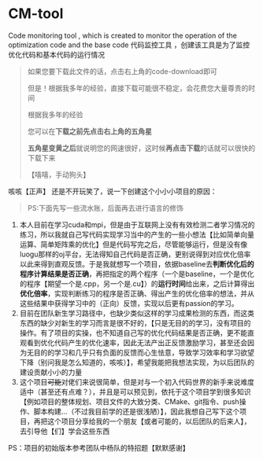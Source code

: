 # CM-tool
Code monitoring tool , which is created to monitor the operation of the optimization code and the base code
代码监控工具 ，创建该工具是为了监控优化代码和基本代码的运行情况

> 如果您要下载此文件的话，点击右上角的code-download即可
> 
> 但是！根据我多年的经验，直接下载可能很不稳定，会花费您大量尊贵的时间
> 
> 根据我多年的经验
> 
> 您可以在**下载之前先点击右上角的五角星**
> 
> **五角星变黄之后**就说明您的网速很好，这时候**再点击下载**的话就可以很快的下载下来
> 
> 【嘻嘻，手动狗头】

咳咳【正声】
还是不开玩笑了，说一下创建这个小小小项目的原因：
> PS:下面先写一些流水账，后面再去进行语言的修饰
1. 本人目前在学习cuda和mpi，但是由于互联网上没有有效检测二者学习情况的练习，所以我就自己写代码实现学习当中的产生的一些小想法【比如简单向量运算、简单矩阵乘的优化】但是代码写完之后，尽管能够运行，但是没有像luogu那样的oj平台，无法得知自己代码是否正确，更别说得到对应优化倍率以此来得到直观反馈。于是我就想写一个项目，依据baseline去**判断优化后的程序计算结果是否正确**，再把指定的两个程序（一个是baseline，一个是优化的程序【期望一个是.cpp，另一个是.cu】）的**运行时间**给出来，之后计算得出**优化倍率**，实现判断练习的程序是否正确、得出产生的优化倍率的想法，并从这些结果中获得学习中的（正向）反馈，实现以后更有passion的学习。
2. 目前在团队新生学习路径中，也缺少类似这样的学习成果检测的东西，而这类东西的缺少对新生的学习而言是很不好的，【只是无目的的学习，没有项目的操作。有了项目的实操，也不知道自己写的优化代码结果是否正确，更不能直观看到优化代码产生的优化速率，因此无法产出正反馈激励学习，甚至还会因为无目的的学习和几乎只有负面的反馈而心生怯意，导致学习效率和学习欲望下降（别问我是怎么知道的，咳咳）】，希望我能把我想法实现，为以后团队的建设贡献小小的力量
3. 这个项目~~可能~~对佬们来说很简单，但是对与一个初入代码世界的新手来说难度适中（甚至还有点难？），并且是可以预见到，依托于这个项目学到很多知识【例如项目的整体规划、项目文件的大致分类、CMake、git指令、push操作、脚本构建...（不过我目前学的还是很浅陋）】，因此我想自己写下这个项目，再把这个项目分享给我的一个朋友【或者可能的，以后团队的后来人】，去引导他【们】学会这些东西

PS：项目的初始版本参考团队中杨队的特招题【默默感谢】
